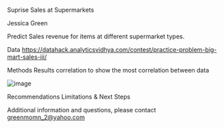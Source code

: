 
Suprise Sales at Supermarkets


Jessica Green

Predict Sales revenue for items at different supermarket types.

Data
https://datahack.analyticsvidhya.com/contest/practice-problem-big-mart-sales-iii/

Methods
Results
correlation to show the most correlation between data 

![image](https://user-images.githubusercontent.com/102007410/167274201-026fbee5-ba96-47a0-812f-bd9042a83c56.png)



Recommendations
Limitations & Next Steps

Additional information and questions, please contact greenmomn_2@yahoo.com
